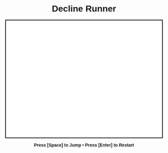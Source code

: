 <!DOCTYPE html>
<html lang="en">
<head>
  <meta charset="UTF-8" />
  <title>Decline Runner</title>
  <style>
    canvas {
      display: block;
      margin: 0 auto;
      background: white;
      border: 2px solid black;
    }
    body {
      text-align: center;
      font-family: sans-serif;
    }
  </style>
</head>
<body>
  <h1>Decline Runner</h1>
  <canvas id="gameCanvas" width="800" height="600"></canvas>
  <p><b>Press [Space] to Jump • Press [Enter] to Restart</b></p>

  <script>
    const canvas = document.getElementById("gameCanvas");
    const ctx = canvas.getContext("2d");

    const width = canvas.width;
    const height = canvas.height;

    // --- Game Constants ---
    const slopeAngle = 25 * Math.PI / 180;
    const playerRadius = 20;
    const gravity = 0.5;
    const jumpStrength = -12;
    const obstacleGap = 350;
    const baseScrollSpeed = 3;
    const maxScrollSpeed = 8;

    let playerX = width / 3;
    let playerY = 0;
    let playerVelY = 0;
    let onGround = true;

    let score = 0;
    let scrollSpeed = baseScrollSpeed;
    let gameState = "menu";
    let highScore = 0;

    let obstacles = [];

    function getGroundY(x) {
      return 100 + x * Math.tan(slopeAngle);
    }

    function resetGame() {
      playerY = getGroundY(playerX) - playerRadius;
      playerVelY = 0;
      onGround = true;
      score = 0;
      scrollSpeed = baseScrollSpeed;
      obstacles = [];

      let lastX = width;
      for (let i = 0; i < 5; i++) {
        const x = lastX + obstacleGap + Math.random() * 400;
        obstacles.push({
          x,
          width: 30 + Math.random() * 20,
          height: 30 + Math.random() * 10,
        });
        lastX = x;
      }
    }

    function drawGround() {
      ctx.beginPath();
      ctx.moveTo(0, getGroundY(0));
      ctx.lineTo(width, getGroundY(width));
      ctx.strokeStyle = "black";
      ctx.lineWidth = 2;
      ctx.stroke();
    }

    function drawPlayer() {
      ctx.beginPath();
      ctx.arc(playerX, playerY, playerRadius, 0, Math.PI * 2);
      ctx.fillStyle = "blue";
      ctx.fill();
    }

    function drawObstacles() {
      ctx.fillStyle = "red";
      for (let obs of obstacles) {
        const y = getGroundY(obs.x);
        ctx.fillRect(obs.x, y - obs.height, obs.width, obs.height);
      }
    }

    function drawText(text, x, y, size = "24px", color = "black") {
      ctx.fillStyle = color;
      ctx.font = `${size} sans-serif`;
      ctx.fillText(text, x, y);
    }

    function update() {
      if (gameState !== "playing") return;

      playerVelY += gravity;
      playerY += playerVelY;

      const groundY = getGroundY(playerX);
      if (playerY >= groundY - playerRadius) {
        playerY = groundY - playerRadius;
        playerVelY = 0;
        onGround = true;
      }

      scrollSpeed = Math.min(maxScrollSpeed, baseScrollSpeed + Math.floor(score / 5));

      for (let obs of obstacles) {
        obs.x -= scrollSpeed;
      }

      // Remove and add obstacles
      if (obstacles.length && obstacles[0].x + obstacles[0].width < 0) {
        obstacles.shift();
        const lastX = obstacles[obstacles.length - 1].x;
        const newX = lastX + obstacleGap + Math.random() * 400;
        obstacles.push({
          x: newX,
          width: 30 + Math.random() * 20,
          height: 30 + Math.random() * 10,
        });
        score++;
      }

      // Collision
      for (let obs of obstacles) {
        const obsY = getGroundY(obs.x);
        if (
          playerX + playerRadius > obs.x &&
          playerX - playerRadius < obs.x + obs.width &&
          playerY + playerRadius > obsY - obs.height
        ) {
          gameState = "game_over";
          if (score > highScore) highScore = score;
        }
      }
    }

    function draw() {
      ctx.clearRect(0, 0, width, height);
      drawGround();

      if (gameState === "playing") {
        drawPlayer();
        drawObstacles();
        drawText(`Score: ${score}`, 10, 30);
        drawText(`High Score: ${highScore}`, 10, 60);
      }

      if (gameState === "menu") {
        drawText("Press ENTER to Start", width / 2 - 120, height / 2);
      }

      if (gameState === "game_over") {
        drawText("Game Over!", width / 2 - 70, height / 2 - 40, "32px");
        drawText(`Score: ${score}`, width / 2 - 50, height / 2);
        drawText("Press ENTER to Restart", width / 2 - 110, height / 2 + 40);
      }
    }

    function gameLoop() {
      update();
      draw();
      requestAnimationFrame(gameLoop);
    }

    document.addEventListener("keydown", (e) => {
      if (e.code === "Enter") {
        resetGame();
        gameState = "playing";
      }
      if (e.code === "Space" && gameState === "playing" && onGround) {
        playerVelY = jumpStrength;
        onGround = false;
      }
    });

    gameLoop();
  </script>
</body>
</html>


